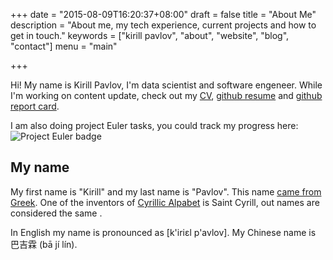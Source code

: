 +++
date = "2015-08-09T16:20:37+08:00"
draft = false
title = "About Me"
description = "About me, my tech experience, current projects and how to get in touch."
keywords = ["kirill pavlov", "about", "website", "blog", "contact"]
menu = "main"

+++

Hi! My name is Kirill Pavlov, I'm data scientist and software engeneer.
While I'm working on content update, check out my [CV](https://www.dropbox.com/s/sooehoz7glz226i/resume_en.pdf),
[github resume](http://resume.github.io/?pavlov99) and [github report card](http://osrc.dfm.io/pavlov99).

I am also doing project Euler tasks, you could track my progress here:
![Project Euler badge](https://projecteuler.net/profile/pavlov99.png)


## My name

My first name is "Kirill" and my last name is "Pavlov".
This name [came from Greek](https://en.wikipedia.org/wiki/Kirill).
One of the inventors of [Cyrillic Alpabet](https://en.wikipedia.org/wiki/Cyrillic_alphabets) is Saint Cyrill, out names are considered the same .

In English my name is pronounced as [k'iriɛl p'avlov].
My Chinese name is 巴吉霖 (bā jí lín).

